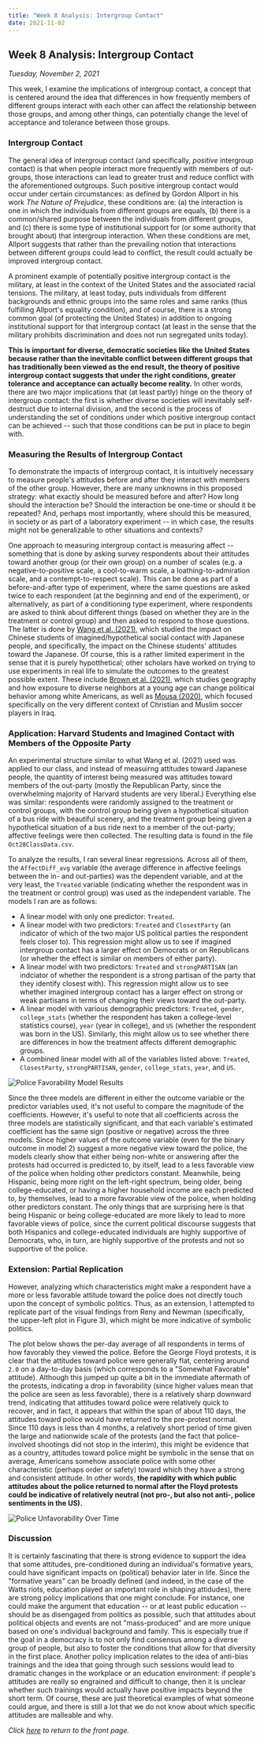 ```yaml
---
title: "Week 8 Analysis: Intergroup Contact"
date: 2021-11-02
---
```

## Week 8 Analysis: Intergroup Contact
*Tuesday, November 2, 2021*

This week, I examine the implications of intergroup contact, a concept that is centered around the idea that differences in how frequently members of different groups interact with each other can affect the relationship between those groups, and among other things, can potentially change the level of acceptance and tolerance between those groups.

### Intergroup Contact
The general idea of intergroup contact (and specifically, *positive* intergroup contact) is that when people interact more frequently with members of out-groups, those interactions can lead to greater trust and reduce conflict with the aforementioned outgroups. Such positive intergroup contact would occur under certain circumstances: as defined by Gordon Allport in his work *The Nature of Prejudice*, these conditions are: (a) the interaction is one in which the individuals from different groups are equals, (b) there is a common/shared purpose between the individuals from different groups, and (c) there is some type of institutional support for (or some authority that brought about) that intergroup interaction. When these conditions are met, Allport suggests that rather than the prevailing notion that interactions between different groups could lead to conflict, the result could actually be improved intergroup contact.

A prominent example of potentially positive intergroup contact is the military, at least in the context of the United States and the associated racial tensions. The military, at least today, puts individuals from different backgrounds and ethnic groups into the same roles and same ranks (thus fulfilling Allport's equality condition), and of course, there is a strong common goal (of protecting the United States) in addition to ongoing institutional support for that intergroup contact (at least in the sense that the military prohibits discrimination and does not run segregated units today).

**This is important for diverse, democratic societies like the United States because rather than the inevitable conflict between different groups that has traditionally been viewed as the end result, the theory of positive intergroup contact suggests that under the right conditions, greater tolerance and acceptance can actually become reality.** In other words, there are two major implications that (at least partly) hinge on the theory of intergroup contact: the first is whether diverse societies will inevitably self-destruct due to internal division, and the second is the process of understanding the set of conditions under which positive intergroup contact can be achieved -- such that those conditions can be put in place to begin with.

### Measuring the Results of Intergroup Contact
To demonstrate the impacts of intergroup contact, it is intuitively necessary to measure people's attitudes before and after they interact with members of the other group. However, there are many unknowns in this proposed strategy: what exactly should be measured before and after? How long should the interaction be? Should the interaction be one-time or should it be repeated? And, perhaps most importantly, where should this be measured, in society or as part of a laboratory experiment -- in which case, the results might not be generalizable to other situations and contexts?

One approach to measuring intergroup contact is measuring affect -- something that is done by asking survey respondents about their attitudes toward another group (or their own group) on a number of scales (e.g. a negative-to-positive scale, a cool-to-warm scale, a loathing-to-admiration scale, and a contempt-to-respect scale). This can be done as part of a before-and-after type of experiment, where the same questions are asked twice to each respondent (at the beginning and end of the experiment), or alternatively, as part of a conditioning type experiment, where respondents are asked to think about different things (based on whether they are in the treatment or control group) and then asked to respond to those questions. The latter is done by [Wang et al. (2021)](https://journals.sagepub.com/doi/abs/10.1177/0022002720942824), which studied the impact on Chinese students of imagined/hypothetical social contact with Japanese people, and specifically, the impact on the Chinese students' attitudes toward the Japanese. Of course, this is a rather limited experiment in the sense that it is purely hypotthetical; other scholars have worked on trying to use experiments in real life to simulate the outcomes to the greatest possible extent. These include [Brown et al. (2021)](https://www.science.org/doi/10.1126/sciadv.abe8432), which studies geography and how exposure to diverse neighbors at a young age can change political behavior among white Americans, as well as [Mousa (2020)](https://www.science.org/doi/10.1126/science.abb3153), which focused specifically on the very different context of Christian and Muslim soccer players in Iraq.

### Application: Harvard Students and Imagined Contact with Members of the Opposite Party
An experimental structure similar to what Wang et al. (2021) used was applied to our class, and instead of measuirng attitudes toward Japanese people, the quantity of interest being measured was attitudes toward members of the out-party (mostly the Republican Party, since the overwhelming majority of Harvard students are very liberal.) Everything else was similar: respondents were randomly assigned to the treatment or control groups, with the control group being given a hypothetical situation of a bus ride with beautiful scenery, and the treatment group being given a hypothetical situation of a bus ride next to a member of the out-party; affective feelings were then collected. The resulting data is found in the file `Oct28ClassData.csv`.

To analyze the results, I ran several linear regressions. Across all of them, the `AffectDiff_avg` variable (the average difference in affective feelings between the in- and out-parties) was the dependent variable, and at the very least, the `Treated` variable (indicating whether the respondent was in the treatment or control group) was used as the independent variable. The models I ran are as follows:

- A linear model with only one predictor: `Treated`.
- A linear model with two predictors: `Treated` and `ClosestParty` (an indicator of which of the two major US political parties the respondent feels closer to). This regression might allow us to see if imagined intergroup contact has a larger effect on Democrats or on Republicans (or whether the effect is similar on members of either party).
- A linear model with two predictors: `Treated` and `strongPARTISAN` (an indciator of whether the respondent is a strong partisan of the party that they identify closest with). This regression might allow us to see whether imagined intergroup contact has a larger effect on strong or weak partisans in terms of changing their views toward the out-party.
- A linear model with various demographic predictors: `Treated`, `gender`, `college_stats` (whether the respondent has taken a college-level statistics course), `year` (year in college), and `US` (whether the respondent was born in the US). Similarly, this might allow us to see whether there are differences in how the treatment affects different demographic groups.
- A combined linear model with all of the variables listed above: `Treated`, `ClosestParty`, `strongPARTISAN`, `gender`, `college_stats`, `year`, and `US`.

![Police Favorability Model Results](https://yanxifang.github.io/Gov-1372/images/police_favorability_models.PNG)

Since the three models are different in either the outcome variable or the predictor variables used, it's not useful to compare the magnitude of the coefficients. However, it's useful to note that all coefficients across the three models are statistically significant, and that each variable's estimated coefficient has the same sign (positive or negative) across the three models. Since higher values of the outcome variable (even for the binary outcome in model 2) suggest a more negative view toward the police, the models clearly show that either being non-white or answering after the protests had occurred is predicted to, by itself, lead to a less favorable view of the police when holding other predictors constant. Meanwhile, being Hispanic, being more right on the left-right spectrum, being older, being college-educated, or having a higher household income are each predicted to, by themselves, lead to a more favorable view of the police, when holding other predictors constant. The only things that are surprising here is that being Hispanic or being college-educated are more likely to lead to more favorable views of police, since the current political discourse suggests that both Hispanics and college-educated individuals are highly supportive of Democrats, who, in turn, are highly supportive of the protests and not so supportive of the police.

### Extension: Partial Replication
However, analyzing which characteristics might make a respondent have a more or less favorable attitude toward the police does not directly touch upon the concept of symbolic politics. Thus, as an extension, I attempted to replicate part of the visual findings from Reny and Newman (specifically, the upper-left plot in Figure 3), which might be more indicative of symbolic politics.

The plot below shows the per-day average of all respondents in terms of how favorably they viewed the police. Before the George Floyd protests, it is clear that the attitudes toward police were generally flat, centering around `2.0` on a day-to-day basis (which corresponds to a "Somewhat Favorable" attitude). Although this jumped up quite a bit in the immediate aftermath of the protests, indicating a drop in favorability (since higher values mean that the police are seen as less favorable), there is a relatively sharp downward trend, indicating that attitudes toward police were relatively quick to recover, and in fact, it appears that within the span of about 110 days, the attitudes toward police would have returned to the pre-protest normal. Since 110 days is less than 4 months, a relatively short period of time given the large and nationwide scale of the protests (and the fact that police-involved shootings did not stop in the interim), this might be evidence that as a country, attitudes toward police might be symbolic in the sense that on average, Americans somehow associate police with some other characteristic (perhaps order or safety) toward which they have a strong and consistent attitude. In other words, **the rapidity with which public attitudes about the police returned to normal after the Floyd protests could be indicative of relatively neutral (not pro-, but also not anti-, police sentiments in the US).**

![Police Unfavorability Over Time](https://yanxifang.github.io/Gov-1372/images/police_unfavorability_time.png)

### Discussion
It is certainly fascinating that there is strong evidence to support the idea that some attitudes, pre-conditioned during an individual's formative years, could have significant impacts on (political) behavior later in life. Since the "formative years" can be broadly defined (and indeed, in the case of the Watts riots, education played an important role in shaping attidudes), there are strong policy implications that one might conclude. For instance, one could make the argument that education -- or at least public education -- should be as disengaged from politics as possible, such that attitudes about political objects and events are not "mass-produced" and are more unique based on one's individual background and family. This is especially true if the goal in a democracy is to not only find consensus among a diverse group of people, but also to foster the conditions that allow for that diversity in the first place. Another policy implication relates to the idea of anti-bias trainings and the idea that going through such sessions would lead to dramatic changes in the workplace or an education environment: if people's attitudes are really so engrained and difficult to change, then it is unclear whether such trainings would actually have positive impacts beyond the short term. Of course, these are just theoretical examples of what someone could argue, and there is still a lot that we do not know about which specific attitudes are malleable and why.

*Click [here](https://yanxifang.github.io/Gov-1372/) to return to the front page.*
